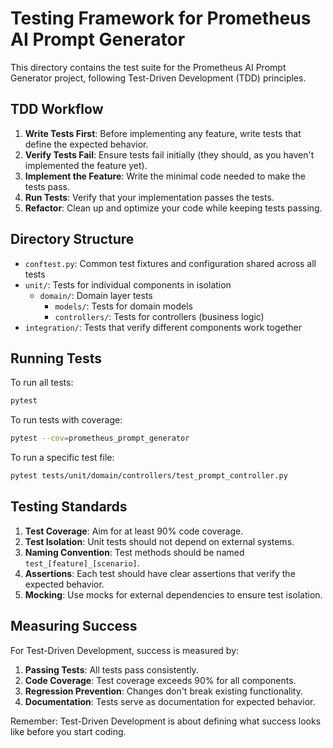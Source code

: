 # Testing Framework for Prometheus AI Prompt Generator

This directory contains the test suite for the Prometheus AI Prompt Generator project, following Test-Driven Development (TDD) principles.

## TDD Workflow

1. **Write Tests First**: Before implementing any feature, write tests that define the expected behavior.
2. **Verify Tests Fail**: Ensure tests fail initially (they should, as you haven't implemented the feature yet).
3. **Implement the Feature**: Write the minimal code needed to make the tests pass.
4. **Run Tests**: Verify that your implementation passes the tests.
5. **Refactor**: Clean up and optimize your code while keeping tests passing.

## Directory Structure

- `conftest.py`: Common test fixtures and configuration shared across all tests
- `unit/`: Tests for individual components in isolation
  - `domain/`: Domain layer tests
    - `models/`: Tests for domain models
    - `controllers/`: Tests for controllers (business logic)
- `integration/`: Tests that verify different components work together

## Running Tests

To run all tests:

```bash
pytest
```

To run tests with coverage:

```bash
pytest --cov=prometheus_prompt_generator
```

To run a specific test file:

```bash
pytest tests/unit/domain/controllers/test_prompt_controller.py
```

## Testing Standards

1. **Test Coverage**: Aim for at least 90% code coverage.
2. **Test Isolation**: Unit tests should not depend on external systems.
3. **Naming Convention**: Test methods should be named `test_[feature]_[scenario]`.
4. **Assertions**: Each test should have clear assertions that verify the expected behavior.
5. **Mocking**: Use mocks for external dependencies to ensure test isolation.

## Measuring Success

For Test-Driven Development, success is measured by:

1. **Passing Tests**: All tests pass consistently.
2. **Code Coverage**: Test coverage exceeds 90% for all components.
3. **Regression Prevention**: Changes don't break existing functionality.
4. **Documentation**: Tests serve as documentation for expected behavior.

Remember: Test-Driven Development is about defining what success looks like before you start coding. 